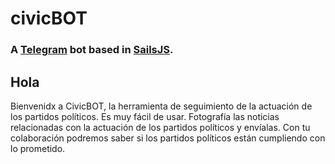 
# civicBOT
### A [Telegram](http://telegram.org) bot based in [SailsJS](http://sailsjs.org).

## Hola
Bienvenidx a CivicBOT, la herramienta de seguimiento de la actuación de los partidos políticos.
Es muy fácil de usar. Fotografía las noticias relacionadas con la actuación de los partidos políticos y envíalas.
Con tu colaboración podremos saber si los partidos políticos están cumpliendo con lo prometido.



